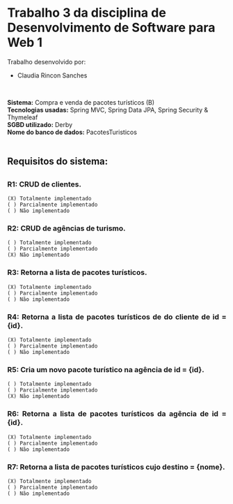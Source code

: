 <h1>Trabalho 3 da disciplina de Desenvolvimento de Software para Web 1</h1>

Trabalho desenvolvido por:<br/>
- Claudia Rincon Sanches
<br/>

<b>Sistema:</b> Compra e venda de pacotes turísticos (B)<br/>
<b>Tecnologias usadas:</b> Spring MVC, Spring Data JPA, Spring Security & Thymeleaf<br/>
<b>SGBD utilizado:</b> Derby<br/>
<b>Nome do banco de dados:</b> PacotesTuristicos<br/>
<br/>

<h2>Requisitos do sistema:<h2/>

<h3 align="justify">R1: CRUD de clientes.</h3> 
    
    (X) Totalmente implementado
    ( ) Parcialmente implementado
    ( ) Não implementado

<h3 align="justify">R2: CRUD de agências de turismo.</h3> 

    ( ) Totalmente implementado
    ( ) Parcialmente implementado
    (X) Não implementado

<h3 align="justify">R3: Retorna a lista de pacotes turísticos.</h3>  

    (X) Totalmente implementado
    ( ) Parcialmente implementado
    ( ) Não implementado

<h3 align="justify">R4: Retorna a lista de pacotes turísticos de do cliente de id = {id}.</h3> 

    (X) Totalmente implementado
    ( ) Parcialmente implementado
    ( ) Não implementado

<h3 align="justify">R5: Cria um novo pacote turístico na agência de id = {id}.</h3>  

    ( ) Totalmente implementado
    ( ) Parcialmente implementado
    (X) Não implementado

<h3 align="justify">R6: Retorna a lista de pacotes turísticos da agência de id = {id}.</h3>  

    (X) Totalmente implementado
    ( ) Parcialmente implementado
    ( ) Não implementado

<h3 align="justify">R7: Retorna a lista de pacotes turísticos cujo destino = {nome}.</h3>  

    (X) Totalmente implementado
    ( ) Parcialmente implementado
    ( ) Não implementado
